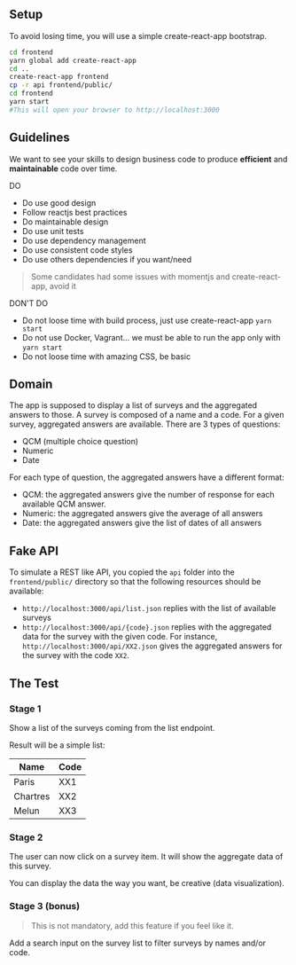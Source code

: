 ## Setup

To avoid losing time, you will use a simple create-react-app bootstrap.

```bash
cd frontend
yarn global add create-react-app
cd ..
create-react-app frontend
cp -r api frontend/public/
cd frontend
yarn start
#This will open your browser to http://localhost:3000
```

## Guidelines

We want to see your skills to design business code to produce **efficient** and **maintainable** code over time.

DO
* Do use good design
* Follow reactjs best practices
* Do maintainable design
* Do use unit tests
* Do use dependency management
* Do use consistent code styles
* Do use others dependencies if you want/need

> Some candidates had some issues with momentjs and create-react-app, avoid it

DON'T DO
* Do not loose time with build process, just use create-react-app `yarn start`
* Do not use Docker, Vagrant... we must be able to run the app only with `yarn start`
* Do not loose time with amazing CSS, be basic

## Domain

The app is supposed to display a list of surveys and the aggregated answers to
those. A survey is composed of a name and a code. For a given survey, aggregated
answers are available. There are 3 types of questions:

* QCM (multiple choice question)
* Numeric
* Date

For each type of question, the aggregated answers have a different format:

* QCM: the aggregated answers give the number of response for each available
  QCM answer.
* Numeric: the aggregated answers give the average of all answers
* Date: the aggregated answers give the list of dates of all answers

## Fake API

To simulate a REST like API, you copied the `api` folder into the
`frontend/public/` directory so that the following resources should be
available:

* `http://localhost:3000/api/list.json` replies with the list of available
  surveys
* `http://localhost:3000/api/{code}.json` replies with the aggregated data
  for the survey with the given code. For instance, `http://localhost:3000/api/XX2.json`
  gives the aggregated answers for the survey with the code `XX2`.

## The Test

### Stage 1

Show a list of the surveys coming from the list endpoint.

Result will be a simple list:

| Name  	|  Code	     |
|---        |---	     |
| Paris  	| XX1        |
| Chartres  | XX2        |
| Melun  	| XX3        |

### Stage 2

The user can now click on a survey item. It will show the aggregate data of this survey.

You can display the data the way you want, be creative (data visualization).

### Stage 3 (bonus)

> This is not mandatory, add this feature if you feel like it.

Add a search input on the survey list to filter surveys by names and/or code.
